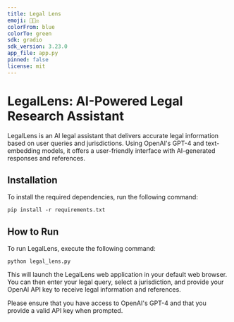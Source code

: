 ```yaml
---
title: Legal Lens
emoji: 👨🏻‍⚖️
colorFrom: blue
colorTo: green
sdk: gradio
sdk_version: 3.23.0
app_file: app.py
pinned: false
license: mit
---
```


# LegalLens: AI-Powered Legal Research Assistant

LegalLens is an AI legal assistant that delivers accurate legal information based on user queries and jurisdictions. Using OpenAI's GPT-4 and text-embedding models, it offers a user-friendly interface with AI-generated responses and references.

## Installation

To install the required dependencies, run the following command:

```
pip install -r requirements.txt
```

## How to Run

To run LegalLens, execute the following command:

```
python legal_lens.py
```

This will launch the LegalLens web application in your default web browser. You can then enter your legal query, select a jurisdiction, and provide your OpenAI API key to receive legal information and references.

Please ensure that you have access to OpenAI's GPT-4 and that you provide a valid API key when prompted.

